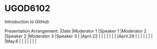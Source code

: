 # UGOD6102
Introduction to GitHub

Presentation Arrangement:
|Date     |Moderator 1  |Speaker 1  |Moderator 2  |Speaker 2  |Moderator 3  |Speaker 3  |
|April.22 |             |           |             |           |             |           |
|April.29 |             |           |             |           |             |           |
|May.6    |             |           |             |           |             |           |
